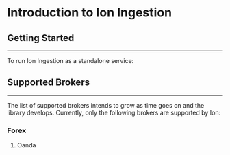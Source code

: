 # Introduction to Ion Ingestion

## Getting Started

---

To run Ion Ingestion as a standalone service:

## Supported Brokers

---

The list of supported brokers intends to grow as time goes on and the library develops. Currently, only the following brokers are supported by Ion:

### Forex

1. Oanda
